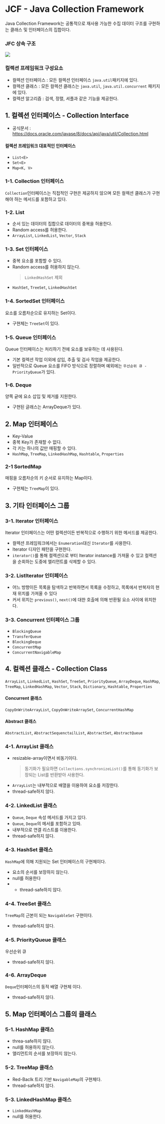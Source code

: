 # JCF - Java Collection Framework
Java Collection Framework는 공통적으로 재사용 가능한 수집 데이터 구조를 구현하는 클래스 및 인터페이스의 집합이다.

### JFC 상속 구조
<img src="img/collection-framework-structure.jpeg">

### 컬렉션 프레임워크 구성요소
- 컬렉션 인터페이스 : 모든 컬렉션 인터페이스 `java.util`패키지에 있다.
- 컬렉션 클래스     : 모든 컬렉션 클래스는 `java.util`, `java.util.concurrent` 패키지에 있다.
- 컬렉션 알고리즘   : 검색, 정렬, 셔플과 같은 기능을 제공한다.

## 1. 컬렉션 인터페이스 - Collection Interface
- 공식문서 : https://docs.oracle.com/javase/8/docs/api/java/util/Collection.html
#### 컬렉션 프레임워크 대표적인 인터페이스
- `List<E>`
- `Set<E>`
- `Map<K, V>`

### 1-1. Collection 인터페이스
`Collection`인터페이스는 직접적인 구현은 제공하지 않으며 모든 컬렉션 클래스가 구현해야 하는 메서드를 포함하고 있다.

### 1-2. List 
- 순서 있는 데이터의 집합으로 데이터의 중복을 허용한다.
- Random access를 허용한다.
- `ArrayList`, `LinkedList`, `Vector`, `Stack`

### 1-3. Set 인터페이스
- 중복 요소를 포함할 수 있다.
- Random access를 허용하지 않는다.
  > `LinkedHashSet` 제외
- `HashSet`, `TreeSet`, `LinkedHashSet`

### 1-4. SortedSet 인터페이스
요소를 오름차순으로 유지하는 Set이다.
- 구현체는 `TreeSet`이 있다.

### 1-5. Queue 인터페이스
Queue 인터페이스는 처리하기 전에 요소를 보유하는 데 사용된다.
- 기본 컬렉션 작업 이외에 삽입, 추출 및 검사 작업을 제공한다.
- 일반적으로 Queue 요소를 FIFO 방식으로 정렬하며 예외에는 `우선순위 큐 - PriorityQueue`가 있다.

### 1-6. Deque
양쪽 긑에 요소 삽입 및 제거를 지원한다.
- 구현된 글래스는 ArrayDeque가 있다.

## 2. Map 인터페이스
- Key-Value
- 중복 Key가 존재할 수 없다.
- 각 키는 하나의 값만 매핑할 수 있다.
- `HashMap`, `TreeMap`, `LinkedHashMap`, `Hashtable`, `Properties`

### 2-1 SortedMap 
매핑을 오름차순의 키 순서로 유지하는 Map이다.
- 구현체는 `TreeMap`이 있다.

## 3. 기타 인터페이스 그룹

### 3-1. Iterator 인터페이스
Iterator 인터페이스는 어떤 컬렉션이든 반복적으로 수행하기 위한 메서드를 제공한다.
- 컬렉션 프레임워크에서는 `Enumeration`대신 `Iterator`를 사용한다.
- Iterator 디자인 패턴을 구현한다.
- `iterator()`를 통해 컬렉션으로 부터 Iterator instance를 가져올 수 있고 컬렉션을 순회하는 도중에 엘리먼트를 삭제할 수 있다.

### 3-2. ListIterator 인터페이스
- 어느 방향이든 목록을 탐색하고 반복하면서 목록을 수정하고, 목록에서 반복자의 현재 위치를 가져올 수 있다
- 커서 위치는 `previous()`, `next()`에 대한 호출에 의해 반환될 요소 사이에 위치한다.

### 3-3. Concurrent 인터페이스 그룹
- `BlockingQueue` 
- `TransferQueue`
- `BlockingDeque`
- `ConcurrentMap`
- `ConcurrentNavigableMap`

## 4. 컬렉션 클래스 - Collection Class
`ArrayList`, `LinkedList`, `HashSet`, `TreeSet`, `PriorityQueue`, `ArrayDeque`, `HashMap`, `TreeMap`, `LinkedHashMap`, `Vector`, `Stack`, `Dictionary`, `Hashtable`, `Properties`

#### Concurrent 클래스
`CopyOnWriteArrayList`, `CopyOnWriteArraySet`, `ConcurrentHashMap`

#### Abstract 클래스
`AbstractList`, `AbstractSequenctailList`, `AbstractSet`, `AbstractQueue`

### 4-1. ArrayList 클래스
- resizable-array이면서 비동기이다.
  > 동기화가 필요하면 `Collections.synchronizeList()`를 통해 동기화가 보장되는 List를 반환받아 사용한다.
- `ArrayList`는 내부적으로 배열을 이용하여 요소를 저장한다.
- thread-safe하지 않다.

### 4-2. LinkedList 클래스 
- `Queue`, `Deque` 속성 메서드를 가지고 있다.
- `Queue`, `Deque`의 메서를 포함하고 있따.
- 내부적으로 연결 리스트를 이용한다.
- thread-safe하지 않다.

### 4-3. HashSet 클래스
`HashMap`에 의해 지원되는 Set 인터페이스의 구현체이다.
- 요소의 순서를 보장하지 않는다.
- null를 허용한다
- - thread-safe하지 않다.

### 4-4. TreeSet 클래스
`TreeMap`의 근본이 되는 `NavigableSet` 구현이다.
- thread-safe하지 않다.

### 4-5. PriorityQueue 클래스
우선순위 큐
- thread-safe하지 않다.


### 4-6. ArrayDeque
`Deque`인터페이스의 동적 배열 구현체 이다.
- thread-safe하지 않다.


## 5. Map 인터페이스 그룹의 클래스
### 5-1. HashMap 클래스
- threa-safe하지 않다.
- null를 허용하지 않는다.
- 앨리먼트의 순서를 보장하지 않는다.

### 5-2. TreeMap 클래스
- Red-Baclk 트리 기반 `NavigableMap`의 구현체다.
- thread-safe하지 않다.

### 5-3. LinkedHashMap 클래스
- `LinkedHashMap`
- null를 허용한다.
